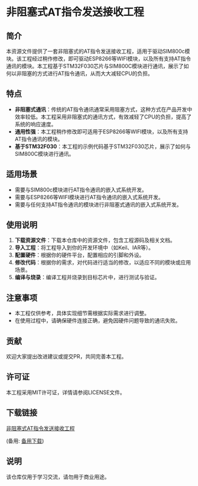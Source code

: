 # 非阻塞式AT指令发送接收工程

## 简介
本资源文件提供了一套非阻塞式的AT指令发送接收工程，适用于驱动SIM800c模块。该工程经过稍作修改，即可驱动ESP8266等WIFI模块，以及所有支持AT指令通讯的模块。本工程基于STM32F030芯片与SIM800C模块进行通讯，展示了如何以非阻塞的方式进行AT指令通讯，从而大大减轻CPU的负担。

## 特点
- **非阻塞式通讯**：传统的AT指令通讯通常采用阻塞方式，这种方式在产品开发中效率较低。本工程采用非阻塞式的通讯方式，有效减轻了CPU的负担，提高了系统的响应速度。
- **通用性强**：本工程稍作修改即可适用于ESP8266等WIFI模块，以及所有支持AT指令通讯的模块。
- **基于STM32F030**：本工程的示例代码基于STM32F030芯片，展示了如何与SIM800C模块进行通讯。

## 适用场景
- 需要与SIM800c模块进行AT指令通讯的嵌入式系统开发。
- 需要与ESP8266等WIFI模块进行AT指令通讯的嵌入式系统开发。
- 需要与任何支持AT指令通讯的模块进行非阻塞式通讯的嵌入式系统开发。

## 使用说明
1. **下载资源文件**：下载本仓库中的资源文件，包含工程源码及相关文档。
2. **导入工程**：将工程导入到你的开发环境中（如Keil、IAR等）。
3. **配置硬件**：根据你的硬件平台，配置相应的引脚和外设。
4. **修改代码**：根据你的需求，对代码进行适当的修改，以适应不同的模块或应用场景。
5. **编译与烧录**：编译工程并烧录到目标芯片中，进行测试与验证。

## 注意事项
- 本工程仅供参考，具体实现细节需根据实际需求进行调整。
- 在使用过程中，请确保硬件连接正确，避免因硬件问题导致的通讯失败。

## 贡献
欢迎大家提出改进建议或提交PR，共同完善本工程。

## 许可证
本工程采用MIT许可证，详情请参阅LICENSE文件。

## 下载链接
[非阻塞式AT指令发送接收工程](https://pan.quark.cn/s/71c672334ca8) 

(备用: [备用下载](https://pan.baidu.com/s/1iyjEomQozmDCOuhQGmgjIA?pwd=1234))

## 说明

该仓库仅用于学习交流，请勿用于商业用途。
